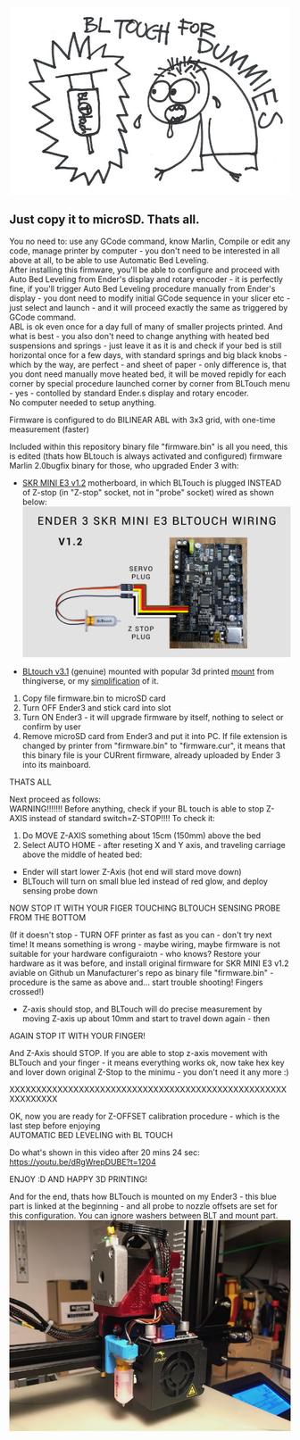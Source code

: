 ![Mount](images/dummies.jpg)

## Just copy it to microSD. Thats all.
You no need to: use any GCode command, know Marlin, Compile or edit any code, manage printer by computer - you don't need to be interested in all above at all, to be able to use Automatic Bed Leveling.  
After installing this firmware, you'll be able to configure and proceed with Auto Bed Leveling from Ender's display and rotary encoder - it is perfectly fine, if you'll trigger Auto Bed Leveling procedure manually from Ender's display - you dont need to modify initial GCode sequence in your slicer etc - just select and launch - and it will proceed exactly the same as triggered by GCode command.  
ABL is ok even once for a day full of many of smaller projects printed. And what is best - you also don't need to change anything with heated bed suspensions and springs - just leave it as it is and check if your bed is still horizontal once for a few days, with standard springs and big black knobs - which by the way, are perfect - and sheet of paper - only difference is, that you dont need manually move heated bed, it will be moved repidly for each corner by special procedure launched corner by corner from BLTouch menu - yes - contolled by standard Ender.s display and rotary encoder.  
No computer needed to setup anything.

Firmware is configured to do BILINEAR ABL with 3x3 grid, with one-time measurement (faster)

Included within this repository binary file "firmware.bin" is all you need, this is edited (thats how BLtouch is always activated and configured) firmware Marlin 2.0bugfix binary for those, who upgraded Ender 3 with:
- [SKR MINI E3 v1.2](https://github.com/bigtreetech/BIGTREETECH-SKR-mini-E3/blob/master/hardware/BTT%20SKR%20MINI%20E3%20V1.2/BTT%20SKR%20MINI%20E3%20V1.2manual.pdf) motherboard, in which BLTouch is plugged INSTEAD of Z-stop (in "Z-stop" socket, not in "probe" socket) wired as shown below:
![Mount](images/wiring.jpg)  

- [BLtouch v3.1](https://www.antclabs.com) (genuine) mounted with popular 3d printed [mount](https://www.thingiverse.com/thing:3003725) from thingiverse, or my [simplification](https://www.thingiverse.com/thing:4097908) of it.


1. Copy file firmware.bin to microSD card  
2. Turn OFF Ender3 and stick card into slot  
3. Turn ON Ender3 - it will upgrade firmware by itself, nothing to select or confirm by user  
4. Remove microSD card from Ender3 and put it into PC. If file extension is changed by printer from "firmware.bin" to "firmware.cur", it means that this binary file is your CURrent firmware, already uploaded by Ender 3 into its mainboard.

THATS ALL

Next proceed as follows:  
WARNING!!!!!!! Before anything, check if your BL touch is able to stop Z-AXIS instead of standard switch=Z-STOP!!!!
To check it:  
1. Do MOVE Z-AXIS something about 15cm (150mm) above the bed  
2. Select AUTO HOME - after reseting X and Y axis, and traveling carriage above the middle of heated bed:  
- Ender will start lower Z-Axis (hot end will stard move down)  
- BLTouch will turn on small blue led instead of red glow, and deploy sensing probe down

NOW STOP IT WITH YOUR FIGER TOUCHING BLTOUCH SENSING PROBE FROM THE BOTTOM  

(If it doesn't stop - TURN OFF printer as fast as you can - don't try next time! It means something is wrong - maybe wiring, maybe firmware is not suitable for your hardware configuraiotn - who knows? Restore your hardware as it was before, and install original firmware for SKR MINI E3 v1.2 aviable on Github un Manufacturer's repo as binary file "firmware.bin" - procedure is the same as above and... start trouble shooting! Fingers crossed!) 

- Z-axis should stop, and BLTouch will do precise measurement by moving Z-axis up about 10mm and start to travel down again - then 

AGAIN STOP IT WITH YOUR FINGER! 

And Z-Axis should STOP. 
If you are able to stop z-axis movement with BLTouch and your finger - it means everything works ok, now take hex key and lover down original Z-Stop to the minimu - you don't need it any more :) 

XXXXXXXXXXXXXXXXXXXXXXXXXXXXXXXXXXXXXXXXXXXXXXXXXXXXXXXXXXXXX

OK, now you are ready for Z-OFFSET calibration procedure - which is the last step before enjoying  
AUTOMATIC BED LEVELING with BL TOUCH

Do what's shown in this video after 20 mins 24 sec:  
https://youtu.be/dRgWrepDUBE?t=1204

ENJOY :D
AND HAPPY 3D PRINTING!

And for the end, thats how BLTouch is mounted on my Ender3 - this blue part is linked at the beginning - and all probe to nozzle offsets are set for this configuration. You can ignore washers between BLT and mount part.  
![Mount](images/IMG_2439(1).jpg)


 



